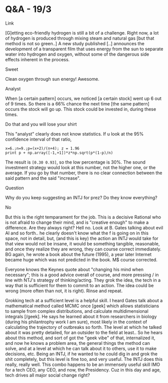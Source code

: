 # Q&A - 19/3

Link

[G]etting eco-friendly hydrogen is still a bit of a challenge. Right now, a lot of hydrogen is produced through mixing steam and natural gas [but that method is not so green..] A new study published [..] announces the development of a transparent film that uses energy from the sun to separate water into hydrogen and oxygen, without some of the dangerous side effects inherent in the process.

Sweet

Clean oxygen through sun energy! Awesome.

Analyst

When [a certain pattern] occurs, we noticed [a certain stock] went up 6 out of 9 times. So there is a 66% chance the next time [the same pattern] occurs the stock will go up. This stock could be invested in, during these times. 

Do that and you will lose your shirt

This "analyst" clearly does not know statistics. If u look at the 95% confidence interval of that ratio,

```
x=6.;n=9.;p=(x+2)/(n+4); z = 1.96
print p + np.array([-1,+1])*z*np.sqrt(p*(1-p)/n)
```

The result is `[0.30 0.93]`, so the low percentage is 30%. The sound
investment strategy would look at this number, not the higher one, or
the average. If you go by that number, there is no clear connection
between the said pattern and the said "increase".

Question

Why do you keep suggesting an INTJ for prez? Do they know everything?

No 

But this is the right temparament for the job. This is a decisive Rational who is not afraid to change their mind, and is "creative enough" to make a difference. Are they always right? Hell no. Look at B. Gates talking about evil AI and so forth.. he clearly doesn't know what the f is going on in this space, not in detail, but, (and this is key) the action an INTJ would take for that view would not be insane, it would be something tangible, reasonable, and once they realize they are wrong, they can course correct immediately. BG again, he wrote a book about the future (1995), a year later Internet became huge which was not predicted in the book. M$ course corrected.

Everyone knows the Keynes quote about "changing his mind when necessary"; this is a good advice overall of course, and more pressing /  in line with NTJ's strategy of thinking/acting. They grok the idea, the tech in a way that is sufficient for them to commit to an action. The idea could be wrong (more often than not, it is right). Rinse and repeat.

Grokking tech at a sufficient level is a helpful skill. I heard Gates talk about a mathematical method called MCMC once [geek] which allows statisticians to sample from complex distributions, and calculate multidimensional integrals [/geek]. He says he learned about it from researchers in biology (during his philantrophy work I am sure), most likely in the context of calculating the trajectory of outbreaks so forth. The level at which he talked about it was pretty detailed, for an outsider to the field at least.. So he hears about this method, and sort of got the "geek vibe" of that, internalized it, and  now he knows a problem area, the general things the method can solve, and at a level at which he can talk about it to others, use it to make decisions, etc. Being an INTJ, if he wanted to he could dig in and grok the shit completely, but this level is fine too, and very useful. The INTJ does this really, really well. This combo happens to be an immensely useful skill IMO for a tech CEO, any CEO, and now, the Presidency. Cuz in this day and age, tech drives all major social change right? 










